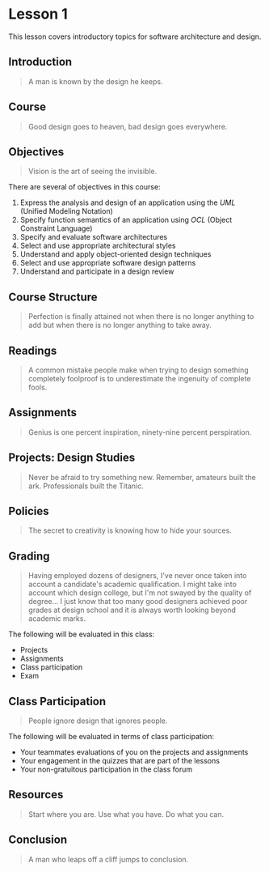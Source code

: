 # Lesson 1

This lesson covers introductory topics for software architecture and design.

## Introduction

> A man is known by the design he keeps.

## Course

> Good design goes to heaven, bad design goes everywhere.

## Objectives

> Vision is the art of seeing the invisible.

There are several of objectives in this course:

1. Express the analysis and design of an application using the _UML_ (Unified Modeling Notation)
2. Specify function semantics of an application using _OCL_ (Object Constraint Language)
3. Specify and evaluate software architectures
4. Select and use appropriate architectural styles
5. Understand and apply object-oriented design techniques
6. Select and use appropriate software design patterns
7. Understand and participate in a design review

## Course Structure

> Perfection is finally attained not when there is no longer anything to add but when there is no longer anything to take away.

## Readings

> A common mistake people make when trying to design something completely foolproof is to underestimate the ingenuity of complete fools.

## Assignments

> Genius is one percent inspiration, ninety-nine percent perspiration.

## Projects: Design Studies

> Never be afraid to try something new. Remember, amateurs built the ark. Professionals built the Titanic.

## Policies

> The secret to creativity is knowing how to hide your sources.

## Grading

> Having employed dozens of designers, I've never once taken into account a candidate's academic qualification. I might take into account which design college, but I'm not swayed by the quality of degree... I just know that too many good designers achieved poor grades at design school and it is always worth looking beyond academic marks.

The following will be evaluated in this class:

- Projects
- Assignments
- Class participation
- Exam

## Class Participation

> People ignore design that ignores people.

The following will be evaluated in terms of class participation:

- Your teammates evaluations of you on the projects and assignments
- Your engagement in the quizzes that are part of the lessons
- Your non-gratuitous participation in the class forum

## Resources

> Start where you are. Use what you have. Do what you can.

## Conclusion

> A man who leaps off a cliff jumps to conclusion.
